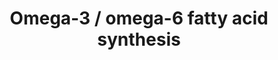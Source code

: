 ---
annotations:
- type: Pathway Ontology
  value: fatty acid elongation pathway
- type: Pathway Ontology
  value: amino acid metabolic pathway
- type: Pathway Ontology
  value: fatty acid metabolic pathway
- type: Pathway Ontology
  value: unsaturated fatty acid biosynthetic pathway
- type: Pathway Ontology
  value: fatty acid omega degradation pathway
authors:
- DeSl
- Egonw
- Eweitz
communities:
- Lipids
description: New PW, homology converted
last-edited: 2021-11-26
organisms:
- Homo sapiens
redirect_from:
- /index.php/Pathway:WP4723
- /instance/WP4723
schema-jsonld:
- '@context': https://schema.org/
  '@id': https://wikipathways.github.io/pathways/WP4723.html
  '@type': Dataset
  creator:
    '@type': Organization
    name: WikiPathways
  description: New PW, homology converted
  keywords:
  - Arachidonic acid
  - PLA2G5
  - CoA(22:4)
  - CoA(22:5(4Z,7Z,10Z,13Z,16Z))
  - CoA(24:5(9Z,12Z,15Z,18Z,21Z))
  - 20:5(5Z,8Z,11Z,14Z,17Z)
  - 24:4(9Z,12Z,15Z,18Z)
  - PLA2G4B
  - CoA(22:6)
  - ELOVL2
  - ACOT2
  - ACOX3
  - gamma-Linolenic acid
  - PLA2G4A
  - CoA(24:4)
  - 22:5(7Z,10Z,13Z,16Z,19Z)
  - 22:4(7Z,10Z,13Z,16Z)
  - CoA(20:3(8Z,11Z,14Z))
  - ACSL1
  - ACSL4
  - 22:5(4Z,7Z,10Z,13Z,16Z)
  - PLA2G6
  - FADS2
  - CoA(18:3(9Z,12Z,15Z))
  - CoA(20:2(11Z,14Z))
  - 22:2(13Z,16Z)
  - CoA(20:5)
  - ACOX1
  - 20:4(8Z,11Z,14Z,17Z)
  - CoA(20:4(8Z,11Z,14Z,17Z))
  - Acot1
  - 24:6(6Z,9Z,12Z,15Z,18Z,21Z)
  - FADS1
  - 20:2(11Z,14Z)
  - CoA(24:6)
  - Bishomo-gamma-linolenic acid
  - CoA(18:4(6Z,9Z,12Z,15Z))
  - DHA
  - 24:5(9Z,12Z,15Z,18Z,21Z)
  - alpha-Linolenic acid
  - CoA(20:3(11Z,14Z,17Z))
  - CoA(24:5(6Z,9Z,12Z,15Z,18Z))
  - 24:5(6Z,9Z,12Z,15Z,18Z)
  - ELOVL5
  - CoA(18:2(9Z,12Z))
  - CoA(18:3(6Z,9Z,12Z))
  - Glycerophospholipids
  - CoA(22:5(7Z,10Z,13Z,16Z,19Z))
  - ACSL3
  - CoA(22:2)
  - Stearidonic acid
  - 20:3(11Z,14Z,17Z)
  - Linoleic acid
  - Arachidonoyl-CoA
  license: CC0
  name: Omega-3 / omega-6 fatty acid synthesis
seo: CreativeWork
title: Omega-3 / omega-6 fatty acid synthesis
wpid: WP4723
---